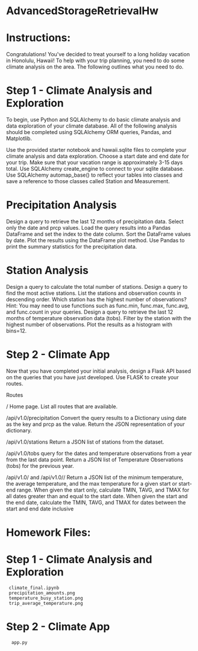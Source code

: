 # AdvancedStorageRetrievalHw

# Instructions:
Congratulations! You've decided to treat yourself to a long holiday vacation in Honolulu, Hawaii! To help with your trip planning, you need to do some climate analysis on the area. The following outlines what you need to do.


# Step 1 - Climate Analysis and Exploration

To begin, use Python and SQLAlchemy to do basic climate analysis and data exploration of your climate database. All of the following analysis should be completed using SQLAlchemy ORM queries, Pandas, and Matplotlib.

Use the provided starter notebook and hawaii.sqlite files to complete your climate analysis and data exploration.
Choose a start date and end date for your trip. Make sure that your vacation range is approximately 3-15 days total.
Use SQLAlchemy create_engine to connect to your sqlite database.
Use SQLAlchemy automap_base() to reflect your tables into classes and save a reference to those classes called Station and Measurement.

# Precipitation Analysis

Design a query to retrieve the last 12 months of precipitation data.
Select only the date and prcp values.
Load the query results into a Pandas DataFrame and set the index to the date column.
Sort the DataFrame values by date.
Plot the results using the DataFrame plot method.
Use Pandas to print the summary statistics for the precipitation data.

# Station Analysis

Design a query to calculate the total number of stations.
Design a query to find the most active stations.
List the stations and observation counts in descending order.
Which station has the highest number of observations?
Hint: You may need to use functions such as func.min, func.max, func.avg, and func.count in your queries.
Design a query to retrieve the last 12 months of temperature observation data (tobs).
Filter by the station with the highest number of observations.
Plot the results as a histogram with bins=12.

# Step 2 - Climate App

Now that you have completed your initial analysis, design a Flask API based on the queries that you have just developed.
Use FLASK to create your routes.

Routes

/
Home page.
List all routes that are available.

/api/v1.0/precipitation
Convert the query results to a Dictionary using date as the key and prcp as the value.
Return the JSON representation of your dictionary.

/api/v1.0/stations
Return a JSON list of stations from the dataset.

/api/v1.0/tobs
query for the dates and temperature observations from a year from the last data point.
Return a JSON list of Temperature Observations (tobs) for the previous year.

/api/v1.0/<start> and /api/v1.0/<start>/<end>
Return a JSON list of the minimum temperature, the average temperature, and the max temperature for a given start or start-end range.
When given the start only, calculate TMIN, TAVG, and TMAX for all dates greater than and equal to the start date.
When given the start and the end date, calculate the TMIN, TAVG, and TMAX for dates between the start and end date inclusive

# Homework Files:

# Step 1 - Climate Analysis and Exploration
     climate_final.ipynb
     precipitation_amounts.png
     temperature_busy_station.png
     trip_average_temperature.png

# Step 2 - Climate App
      app.py
